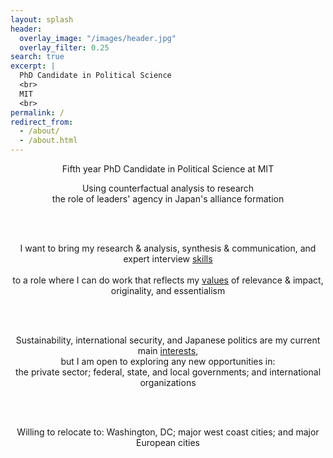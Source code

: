 ```yaml
---
layout: splash
header:
  overlay_image: "/images/header.jpg"
  overlay_filter: 0.25
search: true
excerpt: |
  PhD Candidate in Political Science
  <br>
  MIT
  <br>
permalink: /
redirect_from: 
  - /about/
  - /about.html
---
```




<center>
Fifth year PhD Candidate in Political Science at MIT 

<br>

Using counterfactual analysis to research
<br>
the role of leaders' agency in Japan's alliance formation

<br>
<br>

I want to bring my research & analysis, synthesis & communication, and expert interview <a href="https://www.minapollmann.com/skills/">skills</a>  
<br>
to a role where I can do work that reflects my <a href="https://www.minapollmann.com/values/">values</a> of relevance & impact, originality, and essentialism

<br>
<br>

Sustainability, international security, and Japanese politics are my current main <a href="https://www.minapollmann.com/interests/">interests</a>, 
<br>
but I am open to exploring any new opportunities in:
<br>
the private sector; federal, state, and local governments; and international organizations

<br>
<br>

Willing to relocate to: Washington, DC; major west coast cities; and major European cities

<center>
